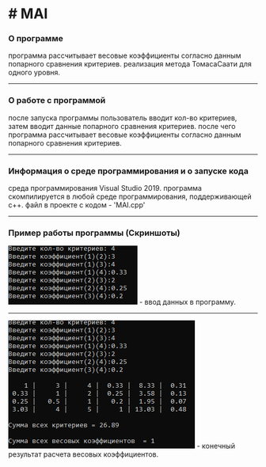 # # MAI
### О программе
программа рассчитывает весовые коэффициенты согласно данным попарного сравнения критериев.
реализация метода ТомасаСаати для одного уровня.
***
### О работе с программой
после запуска программы пользователь вводит кол-во критериев, затем вводит данные попарного сравнения критериев.
после чего программа рассчитывает весовые коэффициенты согласно данным попарного сравнения критериев.
***
### Информация о среде программирования и о запуске кода
среда программирования Visual Studio 2019.
программа скомпилируется в любой среде программирования, поддерживающей c++.
файл в проекте с кодом - 'MAI.cpp'
***
### Пример работы программы (Скриншоты)
![alt text](Screenshot_1.png "ввод данных в программу") - ввод данных в программу.
***
![alt text](Screenshot_2.png "конечный результат расчета весовых коэффициентов") - конечный результат расчета весовых коэффициентов.
